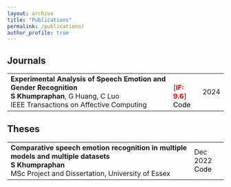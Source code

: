 ```yaml
---
layout: archive
title: "Publications"
permalink: /publications/
author_profile: true
---
```


<style>
a:link {
  text-decoration: none;
}

a:visited {
  text-decoration: none;
}

a:hover {
  text-decoration: underline;
}

a:active {
  text-decoration: underline;
}
</style>

<!-- You can find my published articles on my [Google Scholar](google_scholar_website) profile. -->

<h2>Journals</h2>
<table id="gsc_a_t">
	<tbody id="gsc_a_b">
		<!-- <tr class="gsc_a_tr" style="background-color:#E0FFFF">  -->
    <tr class="gsc_a_tr"> 
			<td class="gsc_a_t"><a href="https://link.springer.com/article/10.1007/s11263-024-02070-2"><strong><span class="gsc_a_at">Experimental Analysis of Speech Emotion and
Gender Recognition</span></strong></a>
				<div class="gs_gray"><strong>S Khumpraphan</strong>, G Huang, C Luo</div>
				<div class="gs_gray">IEEE Transactions on Affective Computing</div>
        <!-- <div class="gs_gray">IEEE Transactions on Affective Computing (<strong>IJCV</strong>), 1-32</div> -->
			</td>
			<td class="gsc_a_c"><br>[<font color="red"><strong>IF: 9.6</strong></font>] <br><a href="https://github.com/LeiWangR/JEANIE" style="color:#000000;"> Code </a></td>
			<td class="gsc_a_y"><span class="gsc_a_h gsc_a_hc gs_ibl">2024</span></td>
		</tr>
  </tbody>
</table>  

<!-- <h2>Conferences</h2>
<table id="gsc_a_t">
	<tbody id="gsc_a_b">
		<tr class="gsc_a_tr">
			<td class="gsc_a_t"><a href="https://arxiv.org/pdf/2405.01461"><strong><span class="gsc_a_at">SATO: Stable Text-to-Motion Framework</span></strong></a>
				<div class="gs_gray">W Chen*, H Xiao*, E Zhang*, L Hu, <strong>L Wang</strong>, M Liu, C Chen</div>
				<div class="gs_gray">ACM Multimedia (<strong>ACM-MM</strong>) (* denotes equal contribution.)</div>
			</td>
			<td class="gsc_a_c">[<font color="red"><strong>A*</strong>, accepted</font>]<br><a href="https://github.com/sato-team/Stable-Text-to-motion-Framework" style="color:#000000;">Code</a>, <a href="https://sato-team.github.io/Stable-Text-to-Motion-Framework/" style="color:#000000;">Project website</a></td>
			<td class="gsc_a_y"><span class="gsc_a_h gsc_a_hc gs_ibl">2024</span></td>
		</tr>
	</tbody>
</table> -->

<!-- <h2>Patents</h2>
<table id="gsc_a_t">
	<tbody id="gsc_a_b">
		<tr class="gsc_a_tr">
			<td class="gsc_a_t"><a href=""><strong><span class="gsc_a_at">System and Method of Detecting Anomalies from Mass Data</span></strong></a>
				<div class="gs_gray"><strong>L Wang</strong></div>
				<div class="gs_gray">US patent (provisional, SN 63/326,525)</div>
			</td>
			<td class="gsc_a_y"><span class="gsc_a_h gsc_a_hc gs_ibl">2022</span></td>
		</tr>
	</tbody>
</table> -->

<h2>Theses</h2>
<table id="gsc_a_t">
	<tbody id="gsc_a_b">
		<tr class="gsc_a_tr">
			<td class="gsc_a_t"><a href="https://github.com/micsupasun/university_of_essex/tree/main/MSc_project_and_dissertation"><strong><span class="gsc_a_at">Comparative speech emotion recognition in multiple models and multiple datasets</span></strong></a><br />
				<div class="gs_gray"><strong>S Khumpraphan</strong></div>
				<div class="gs_gray">MSc Project and Dissertation, University of Essex</div>
			</td>
			<td class="gsc_a_y"><span class="gsc_a_h gsc_a_hc gs_ibl">Dec 2022</span>
      <br><a href="https://github.com/micsupasun/university_of_essex/blob/main/MSc_project_and_dissertation/only_emotion.ipynb" style="color:#000000;"> Code </a>
      </td>
		</tr>
	</tbody>
</table>
 
<!-- <h2>arXiv preprints</h2>
<table id="gsc_a_t">
	<tbody id="gsc_a_b">
		<tr class="gsc_a_tr">
			<td class="gsc_a_t"><a href="https://arxiv.org/pdf/2407.03179"><strong><span class="gsc_a_at">Motion meets Attention: Video Motion Prompts</span></strong></a>
				<div class="gs_gray">Q Chen, <strong>L Wang</strong>, P Koniusz, T Gedeon</div>
				<div class="gs_gray">arXiv preprint arXiv:2407.03179</div>
			</td>
			<td class="gsc_a_c">Qixiang Chen conducted this research under the supervision of Lei Wang for his final year honors research project at ANU. He is a recipient of research sponsorship from Active Intelligence Australia Pty Ltd in Perth, Western Australia, including The Active Intelligence Research Challenge Award. [<a href="https://q1xiangchen.github.io/motion-prompts/" style="color:#000000;">Project website</a>]</td>
			<td class="gsc_a_y"><span class="gsc_a_h gsc_a_hc gs_ibl">2024</span></td>
		</tr>
	</tbody>
</table>
<p>&nbsp;</p> -->


